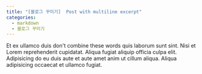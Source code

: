 ```yaml
---
title: "[블로그 꾸미기]  Post with multiline excerpt"
categories: 
  - markdown
  - 블로그 꾸미기
---
```


Et ex ullamco duis don't
combine these words quis laborum sunt sint. Nisi et Lorem reprehenderit cupidatat. Aliqua fugiat aliquip officia culpa elit. Adipisicing do eu duis aute et aute amet anim ut cillum aliqua. Aliqua adipisicing occaecat et ullamco fugiat.